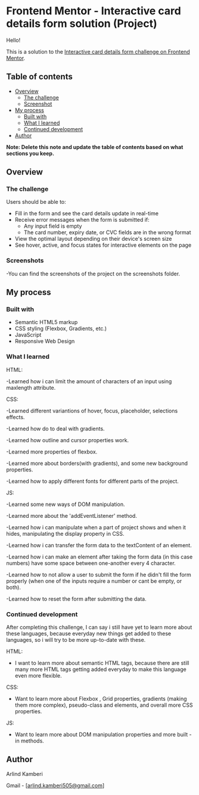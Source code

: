 # Frontend Mentor - Interactive card details form solution (Project)

Hello!

This is a solution to the [Interactive card details form challenge on Frontend Mentor](https://www.frontendmentor.io/challenges/interactive-card-details-form-XpS8cKZDWw).

## Table of contents

- [Overview](#overview)
  - [The challenge](#the-challenge)
  - [Screenshot](#screenshot)
- [My process](#my-process)
  - [Built with](#built-with)
  - [What I learned](#what-i-learned)
  - [Continued development](#continued-development)
- [Author](#author)

**Note: Delete this note and update the table of contents based on what sections you keep.**

## Overview

### The challenge

Users should be able to:

- Fill in the form and see the card details update in real-time
- Receive error messages when the form is submitted if:
  - Any input field is empty
  - The card number, expiry date, or CVC fields are in the wrong format
- View the optimal layout depending on their device's screen size
- See hover, active, and focus states for interactive elements on the page

### Screenshots

-You can find the screenshots of the project on the screenshots folder.

## My process

### Built with

- Semantic HTML5 markup
- CSS styling (Flexbox, Gradients, etc.)
- JavaScript
- Responsive Web Design

### What I learned

 HTML:

-Learned how i can limit the amount of characters of an input using maxlength attribute.

 CSS:

-Learned different variantions of hover, focus, placeholder, selections effects.

-Learned how do to deal with gradients.

-Learned how outline and cursor properties work.

-Learned more properties of flexbox.

-Learned more about borders(with gradients), and some new background properties.

-Learned how to apply different fonts for different parts of the project.


 JS:

-Learned some new ways of DOM manipulation.

-Learned more about the 'addEventListener' method.

-Learned how i can manipulate when a part of project shows and when it hides, manipulating the display property in CSS.

-Learned how i can transfer the form data to the textContent of an element.

-Learned how i can make an element after taking the form data (in this case numbers) have some space between one-another every 4 character.

-Learned how to not allow a user to submit the form if he didn't fill the form properly (when one of the inputs require a number or cant be empty, or both).

-Learned how to reset the form after submitting the data.


### Continued development

After completing this challenge, I can say i still have yet to learn more about these languages, because everyday new things get added to these languages, so i will try to be more up-to-date with these.

HTML:

- I want to learn more about semantic HTML tags, because there are still many more HTML tags getting added everyday to make this language even more flexible.

CSS:

- Want to learn more about Flexbox , Grid properties, gradients (making them more complex), pseudo-class and elements, and overall more CSS properties.

JS:

- Want to learn more about DOM manipulation properties and more built -in methods.

## Author

Arlind Kamberi

Gmail - [arlind.kamberi505@gmail.com]
